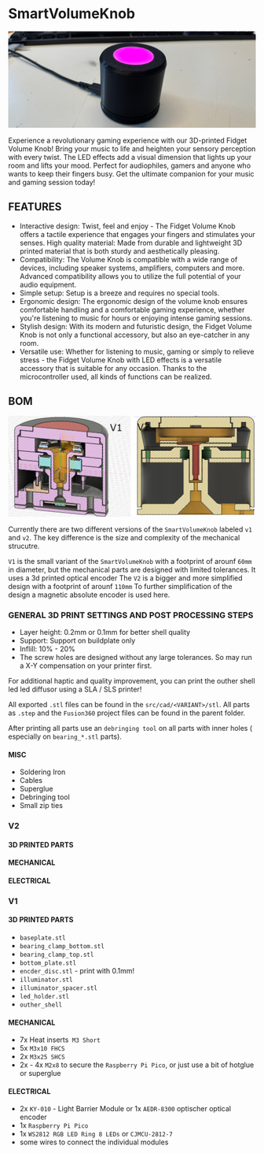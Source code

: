 # SmartVolumeKnob


![SmartVolumeKnob](documentation/images/v1/IMG_0535.JPG)

Experience a revolutionary gaming experience with our 3D-printed Fidget Volume Knob!
Bring your music to life and heighten your sensory perception with every twist.
The LED effects add a visual dimension that lights up your room and lifts your mood. Perfect for audiophiles, gamers and anyone who wants to keep their fingers busy.
Get the ultimate companion for your music and gaming session today!

## FEATURES

* Interactive design: Twist, feel and enjoy - The Fidget Volume Knob offers a tactile experience that engages your fingers and stimulates your senses.
High quality material: Made from durable and lightweight 3D printed material that is both sturdy and aesthetically pleasing.
* Compatibility: The Volume Knob is compatible with a wide range of devices, including speaker systems, amplifiers, computers and more. Advanced compatibility allows you to utilize the full potential of your audio equipment.
* Simple setup: Setup is a breeze and requires no special tools.
* Ergonomic design: The ergonomic design of the volume knob ensures comfortable handling and a comfortable gaming experience, whether you're listening to music for hours or enjoying intense gaming sessions.
* Stylish design: With its modern and futuristic design, the Fidget Volume Knob is not only a functional accessory, but also an eye-catcher in any room.
* Versatile use: Whether for listening to music, gaming or simply to relieve stress - the Fidget Volume Knob with LED effects is a versatile accessory that is suitable for any occasion. Thanks to the microcontroller used, all kinds of functions can be realized.

## BOM 

![SmartVolumeKnob](documentation/images/v1_v2_comarison.png)

Currently there are two different versions of the `SmartVolumeKnob` labeled  `v1` and `v2`.
The key difference is the size and complexity of the mechanical strucutre.

`V1` is the small variant of the `SmartVolumeKnob` with a footprint of arounf `60mm` in diameter, but the mechanical parts are designed with limited tolerances.
It uses a 3d printed optical encoder
The `V2` is a bigger and more simplified design with a footprint of arounf `110mm`
To further simplification of the design a magnetic absolute encoder is used here.

### GENERAL 3D PRINT SETTINGS AND POST PROCESSING STEPS

* Layer height: 0.2mm or 0.1mm for better shell quality
* Support: Support on buildplate only
* Inflill: 10% - 20%
* The screw holes are designed without any large tolerances. So may run a X-Y compensation on your printer first.

For additional haptic and quality improvement, you can print the outher shell led led diffusor using a SLA / SLS printer!

All exported `.stl` files can be found in the `src/cad/<VARIANT>/stl`. All parts as `.step` and the `Fusion360` project files can be found in the parent folder.

After printing all parts use an `debringing tool` on all parts with inner holes ( especially on `bearing_*.stl` parts).

#### MISC

* Soldering Iron
* Cables
* Superglue
* Debringing tool
* Small zip ties

  
### V2

#### 3D PRINTED PARTS

#### MECHANICAL

#### ELECTRICAL



  
### V1


#### 3D PRINTED PARTS

* `baseplate.stl`
* `bearing_clamp_bottom.stl`
* `bearing_clamp_top.stl`
* `bottom_plate.stl`
* `encder_disc.stl` - print with 0.1mm!
* `illuminator.stl`
* `illuminator_spacer.stl`
* `led_holder.stl`
* `outher_shell`
    
#### MECHANICAL

* 7x Heat inserts` M3 Short`
* 5x `M3x10 FHCS`
* 2x `M3x25 SHCS`
* 2x - 4x `M2x8` to secure the `Raspberry Pi Pico`, or just use a bit of hotglue or superglue

#### ELECTRICAL

* 2x `KY-010`  - Light Barrier Module or 1x `AEDR-8300` optischer optical encoder
* 1x `Raspberry Pi Pico`
* 1x `WS2812 RGB LED Ring 8 LEDs` or `CJMCU-2812-7`
* some wires to connect the individual modules


